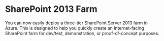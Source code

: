 # SharePoint 2013 Farm

You can now easily deploy a three-tier SharePoint Server 2013 farm in Azure. This is designed to help you quickly create an Internet-facing SharePoint farm for dev/test, demonstration, or proof-of-concept purposes.